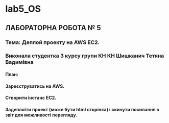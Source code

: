 # lab5_OS
## ЛАБОРАТОРНА РОБОТА № 5
### Тема: Деплой проекту на AWS EC2.
### Виконала студентка 3 курсу групи КН КН Шишканич Тетяна Вадимівна
#### План:
#### Зареєструватись на AWS. 
#### Створити інстанс EC2.
#### Задеплоїти проект (може бути  html сторінка) і скинути посилання в звіт для можливості перегляду.

